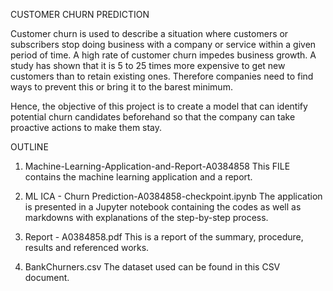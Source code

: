 CUSTOMER CHURN PREDICTION

Customer churn is used to describe a situation where customers or subscribers stop doing business with a company or service within a given period of time. A high rate of customer churn impedes business growth. A study has shown that it is 5 to 25 times more expensive to get new customers than to retain existing ones. Therefore companies need to find ways to prevent this or bring it to the barest minimum.

Hence, the objective of this project is to create a model that can identify potential churn candidates beforehand so that the company can take proactive actions to make them stay.


OUTLINE

1. Machine-Learning-Application-and-Report-A0384858
 This FILE contains the machine learning application and a report. 

2. ML ICA - Churn Prediction-A0384858-checkpoint.ipynb
The application is presented in a Jupyter notebook containing the codes as well as markdowns with explanations of the step-by-step process.
 
3. Report - A0384858.pdf
 This is a report of the summary, procedure, results and referenced works.

4. BankChurners.csv
The dataset used can be found in this CSV document.
